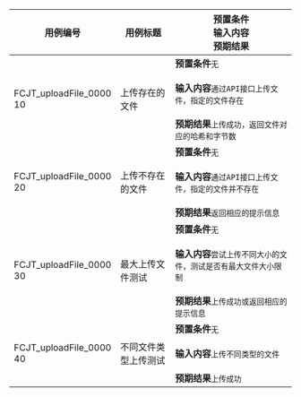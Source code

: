 |用例编号|用例标题|预置条件<br>输入内容<br>预期结果|
|----------------|----------------|----------------|
|FCJT_uploadFile_0000<br>10|上传存在的文件|**预置条件**`无`<br><br>**输入内容**`通过API接口上传文件，指定的文件存在`<br><br>**预期结果**`上传成功，返回文件对应的哈希和字节数`|
|FCJT_uploadFile_0000<br>20|上传不存在的文件|**预置条件**`无`<br><br>**输入内容**`通过API接口上传文件，指定的文件并不存在`<br><br>**预期结果**`返回相应的提示信息`|
|FCJT_uploadFile_0000<br>30|最大上传文件测试|**预置条件**`无`<br><br>**输入内容**`尝试上传不同大小的文件，测试是否有最大文件大小限制`<br><br>**预期结果**`上传成功或返回相应的提示信息`|
|FCJT_uploadFile_0000<br>40|不同文件类型上传测试|**预置条件**`无`<br><br>**输入内容**`上传不同类型的文件`<br><br>**预期结果**`上传成功`|
